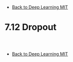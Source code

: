 * [Back to Deep Learning MIT](../../main.md)

# 7.12 Dropout

##














<br>

* [Back to Deep Learning MIT](../../main.md)